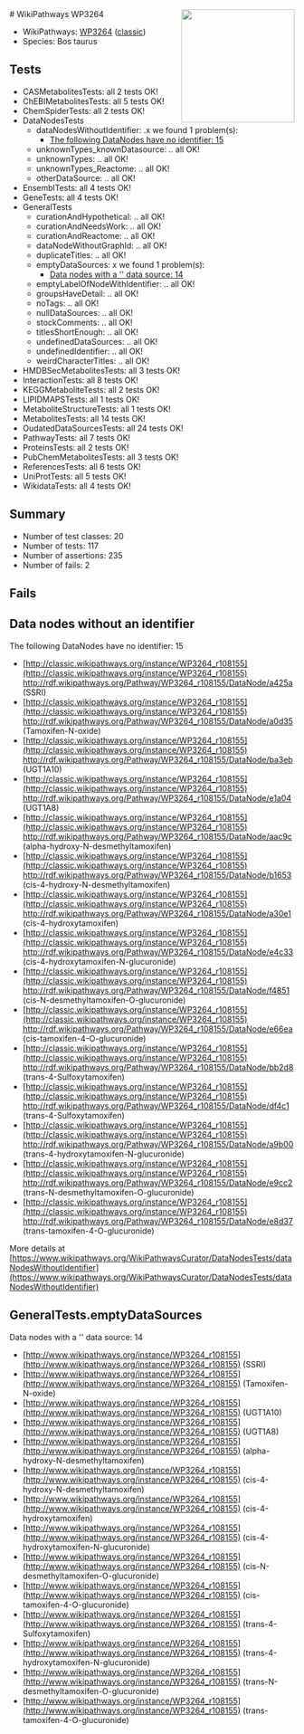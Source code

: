 <img style="float: right; width: 200px" src="https://upload.wikimedia.org/wikipedia/commons/thumb/8/83/Wplogo_with_text_500.png/640px-Wplogo_with_text_500.png" />
# WikiPathways WP3264

* WikiPathways: [WP3264](https://wikipathways.org/pathways/WP3264) ([classic](https://classic.wikipathways.org/instance/WP3264))
* Species: Bos taurus
## Tests
* CASMetabolitesTests: all 2 tests OK!
* ChEBIMetabolitesTests: all 5 tests OK!
* ChemSpiderTests: all 2 tests OK!
* DataNodesTests
    * dataNodesWithoutIdentifier: .x we found 1 problem(s):
        * [The following DataNodes have no identifier: 15](#8792c495)
    * unknownTypes_knownDatasource: .. all OK!
    * unknownTypes: .. all OK!
    * unknownTypes_Reactome: .. all OK!
    * otherDataSource: .. all OK!
* EnsemblTests: all 4 tests OK!
* GeneTests: all 4 tests OK!
* GeneralTests
    * curationAndHypothetical: .. all OK!
    * curationAndNeedsWork: .. all OK!
    * curationAndReactome: .. all OK!
    * dataNodeWithoutGraphId: .. all OK!
    * duplicateTitles: .. all OK!
    * emptyDataSources: x we found 1 problem(s):
        * [Data nodes with a '' data source: 14](#6531d9e8)
    * emptyLabelOfNodeWithIdentifier: .. all OK!
    * groupsHaveDetail: .. all OK!
    * noTags: .. all OK!
    * nullDataSources: .. all OK!
    * stockComments: .. all OK!
    * titlesShortEnough: .. all OK!
    * undefinedDataSources: .. all OK!
    * undefinedIdentifier: .. all OK!
    * weirdCharacterTitles: .. all OK!
* HMDBSecMetabolitesTests: all 3 tests OK!
* InteractionTests: all 8 tests OK!
* KEGGMetaboliteTests: all 2 tests OK!
* LIPIDMAPSTests: all 1 tests OK!
* MetaboliteStructureTests: all 1 tests OK!
* MetabolitesTests: all 14 tests OK!
* OudatedDataSourcesTests: all 24 tests OK!
* PathwayTests: all 7 tests OK!
* ProteinsTests: all 2 tests OK!
* PubChemMetabolitesTests: all 3 tests OK!
* ReferencesTests: all 6 tests OK!
* UniProtTests: all 5 tests OK!
* WikidataTests: all 4 tests OK!


## Summary

* Number of test classes: 20
* Number of tests: 117
* Number of assertions: 235
* Number of fails: 2

## Fails

<a name="8792c495" />

## Data nodes without an identifier

The following DataNodes have no identifier: 15

* [http://classic.wikipathways.org/instance/WP3264_r108155](http://classic.wikipathways.org/instance/WP3264_r108155) http://rdf.wikipathways.org/Pathway/WP3264_r108155/DataNode/a425a (SSRI)
* [http://classic.wikipathways.org/instance/WP3264_r108155](http://classic.wikipathways.org/instance/WP3264_r108155) http://rdf.wikipathways.org/Pathway/WP3264_r108155/DataNode/a0d35 (Tamoxifen-N-oxide)
* [http://classic.wikipathways.org/instance/WP3264_r108155](http://classic.wikipathways.org/instance/WP3264_r108155) http://rdf.wikipathways.org/Pathway/WP3264_r108155/DataNode/ba3eb (UGT1A10)
* [http://classic.wikipathways.org/instance/WP3264_r108155](http://classic.wikipathways.org/instance/WP3264_r108155) http://rdf.wikipathways.org/Pathway/WP3264_r108155/DataNode/e1a04 (UGT1A8)
* [http://classic.wikipathways.org/instance/WP3264_r108155](http://classic.wikipathways.org/instance/WP3264_r108155) http://rdf.wikipathways.org/Pathway/WP3264_r108155/DataNode/aac9c (alpha-hydroxy-N-desmethyltamoxifen)
* [http://classic.wikipathways.org/instance/WP3264_r108155](http://classic.wikipathways.org/instance/WP3264_r108155) http://rdf.wikipathways.org/Pathway/WP3264_r108155/DataNode/b1653 (cis-4-hydroxy-N-desmethyltamoxifen)
* [http://classic.wikipathways.org/instance/WP3264_r108155](http://classic.wikipathways.org/instance/WP3264_r108155) http://rdf.wikipathways.org/Pathway/WP3264_r108155/DataNode/a30e1 (cis-4-hydroxytamoxifen)
* [http://classic.wikipathways.org/instance/WP3264_r108155](http://classic.wikipathways.org/instance/WP3264_r108155) http://rdf.wikipathways.org/Pathway/WP3264_r108155/DataNode/e4c33 (cis-4-hydroxytamoxifen-N-glucuronide)
* [http://classic.wikipathways.org/instance/WP3264_r108155](http://classic.wikipathways.org/instance/WP3264_r108155) http://rdf.wikipathways.org/Pathway/WP3264_r108155/DataNode/f4851 (cis-N-desmethyltamoxifen-O-glucuronide)
* [http://classic.wikipathways.org/instance/WP3264_r108155](http://classic.wikipathways.org/instance/WP3264_r108155) http://rdf.wikipathways.org/Pathway/WP3264_r108155/DataNode/e66ea (cis-tamoxifen-4-O-glucuronide)
* [http://classic.wikipathways.org/instance/WP3264_r108155](http://classic.wikipathways.org/instance/WP3264_r108155) http://rdf.wikipathways.org/Pathway/WP3264_r108155/DataNode/bb2d8 (trans-4-Sulfoxytamoxifen)
* [http://classic.wikipathways.org/instance/WP3264_r108155](http://classic.wikipathways.org/instance/WP3264_r108155) http://rdf.wikipathways.org/Pathway/WP3264_r108155/DataNode/df4c1 (trans-4-Sulfoxytamoxifen)
* [http://classic.wikipathways.org/instance/WP3264_r108155](http://classic.wikipathways.org/instance/WP3264_r108155) http://rdf.wikipathways.org/Pathway/WP3264_r108155/DataNode/a9b00 (trans-4-hydroxytamoxifen-N-glucuronide)
* [http://classic.wikipathways.org/instance/WP3264_r108155](http://classic.wikipathways.org/instance/WP3264_r108155) http://rdf.wikipathways.org/Pathway/WP3264_r108155/DataNode/e9cc2 (trans-N-desmethyltamoxifen-O-glucuronide)
* [http://classic.wikipathways.org/instance/WP3264_r108155](http://classic.wikipathways.org/instance/WP3264_r108155) http://rdf.wikipathways.org/Pathway/WP3264_r108155/DataNode/e8d37 (trans-tamoxifen-4-O-glucuronide)


More details at [https://www.wikipathways.org/WikiPathwaysCurator/DataNodesTests/dataNodesWithoutIdentifier](https://www.wikipathways.org/WikiPathwaysCurator/DataNodesTests/dataNodesWithoutIdentifier)

<a name="6531d9e8" />

## GeneralTests.emptyDataSources

Data nodes with a '' data source: 14

* [http://www.wikipathways.org/instance/WP3264_r108155](http://www.wikipathways.org/instance/WP3264_r108155) (SSRI)
* [http://www.wikipathways.org/instance/WP3264_r108155](http://www.wikipathways.org/instance/WP3264_r108155) (Tamoxifen-N-oxide)
* [http://www.wikipathways.org/instance/WP3264_r108155](http://www.wikipathways.org/instance/WP3264_r108155) (UGT1A10)
* [http://www.wikipathways.org/instance/WP3264_r108155](http://www.wikipathways.org/instance/WP3264_r108155) (UGT1A8)
* [http://www.wikipathways.org/instance/WP3264_r108155](http://www.wikipathways.org/instance/WP3264_r108155) (alpha-hydroxy-N-desmethyltamoxifen)
* [http://www.wikipathways.org/instance/WP3264_r108155](http://www.wikipathways.org/instance/WP3264_r108155) (cis-4-hydroxy-N-desmethyltamoxifen)
* [http://www.wikipathways.org/instance/WP3264_r108155](http://www.wikipathways.org/instance/WP3264_r108155) (cis-4-hydroxytamoxifen)
* [http://www.wikipathways.org/instance/WP3264_r108155](http://www.wikipathways.org/instance/WP3264_r108155) (cis-4-hydroxytamoxifen-N-glucuronide)
* [http://www.wikipathways.org/instance/WP3264_r108155](http://www.wikipathways.org/instance/WP3264_r108155) (cis-N-desmethyltamoxifen-O-glucuronide)
* [http://www.wikipathways.org/instance/WP3264_r108155](http://www.wikipathways.org/instance/WP3264_r108155) (cis-tamoxifen-4-O-glucuronide)
* [http://www.wikipathways.org/instance/WP3264_r108155](http://www.wikipathways.org/instance/WP3264_r108155) (trans-4-Sulfoxytamoxifen)
* [http://www.wikipathways.org/instance/WP3264_r108155](http://www.wikipathways.org/instance/WP3264_r108155) (trans-4-hydroxytamoxifen-N-glucuronide)
* [http://www.wikipathways.org/instance/WP3264_r108155](http://www.wikipathways.org/instance/WP3264_r108155) (trans-N-desmethyltamoxifen-O-glucuronide)
* [http://www.wikipathways.org/instance/WP3264_r108155](http://www.wikipathways.org/instance/WP3264_r108155) (trans-tamoxifen-4-O-glucuronide)


